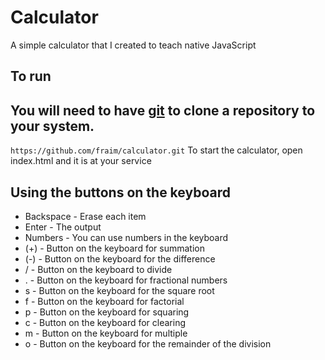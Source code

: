 # Calculator

A simple calculator that I created to teach native JavaScript

## To run

You will need to have [git](https://git-scm.com/) to clone a repository to your system.
--------------------------------------------------------------------
`https://github.com/fraim/calculator.git`
To start the calculator, open index.html and it is at your service

## Using the buttons on the keyboard

* Backspace - Erase each item
* Enter - The output
* Numbers - You can use numbers in the keyboard
* (+) - Button on the keyboard for summation
* (-) - Button on the keyboard for the difference 
* / - Button on the keyboard to divide
* . - Button on the keyboard for fractional numbers
* s - Button on the keyboard for the square root
* f - Button on the keyboard for factorial
* p - Button on the keyboard for squaring
* с - Button on the keyboard for clearing
* m - Button on the keyboard for multiple
* o - Button on the keyboard for the remainder of the division
